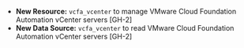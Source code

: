 - **New Resource:** `vcfa_vcenter` to manage VMware Cloud Foundation Automation
  vCenter servers [GH-2]
- **New Data Source:** `vcfa_vcenter` to read VMware Cloud Foundation Automation
  vCenter servers [GH-2]
